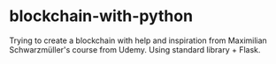 # blockchain-with-python
Trying to create a blockchain with help and inspiration from Maximilian Schwarzmüller's course from Udemy.
Using standard library + Flask.
